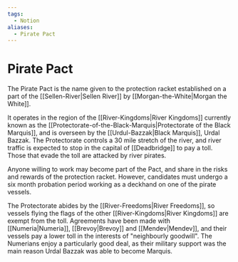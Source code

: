 ```yaml
---
tags:
  - Notion
aliases:
  - Pirate Pact
---
```

# Pirate Pact
The Pirate Pact is the name given to the protection racket established on a part of the [[Sellen-River|Sellen River]] by [[Morgan-the-White|Morgan the White]].

It operates in the region of the [[River-Kingdoms|River Kingdoms]] currently known as the [[Protectorate-of-the-Black-Marquis|Protectorate of the Black Marquis]], and is overseen by the [[Urdul-Bazzak|Black Marquis]], Urdal Bazzak. The Protectorate controls a 30 mile stretch of the river, and river traffic is expected to stop in the capital of [[Deadbridge]] to pay a toll. Those that evade the toll are attacked by river pirates.

Anyone willing to work may become part of the Pact, and share in the risks and rewards of the protection racket. However, candidates must undergo a six month probation period working as a deckhand on one of the pirate vessels.

The Protectorate abides by the [[River-Freedoms|River Freedoms]], so vessels flying the flags of the other [[River-Kingdoms|River Kingdoms]] are exempt from the toll. Agreements have been made with [[Numeria|Numeria]], [[Brevoy|Brevoy]] and [[Mendev|Mendev]], and their vessels pay a lower toll in the interests of "neighbourly goodwill". The Numerians enjoy a particularly good deal, as their military support was the main reason Urdal Bazzak was able to become Marquis.